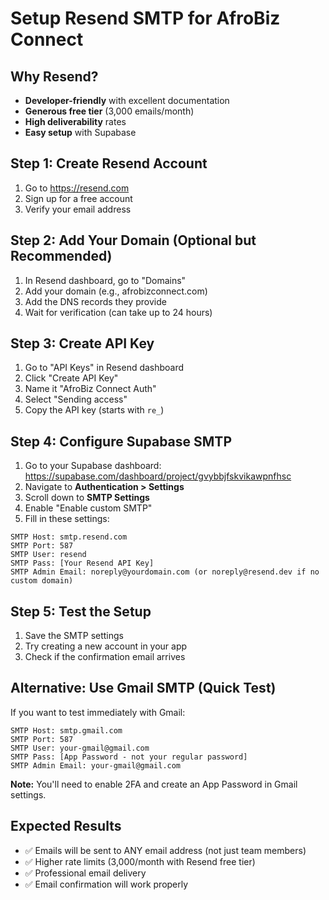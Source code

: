 # Setup Resend SMTP for AfroBiz Connect

## Why Resend?
- **Developer-friendly** with excellent documentation
- **Generous free tier** (3,000 emails/month)
- **High deliverability** rates
- **Easy setup** with Supabase

## Step 1: Create Resend Account
1. Go to https://resend.com
2. Sign up for a free account
3. Verify your email address

## Step 2: Add Your Domain (Optional but Recommended)
1. In Resend dashboard, go to "Domains"
2. Add your domain (e.g., afrobizconnect.com)
3. Add the DNS records they provide
4. Wait for verification (can take up to 24 hours)

## Step 3: Create API Key
1. Go to "API Keys" in Resend dashboard
2. Click "Create API Key"
3. Name it "AfroBiz Connect Auth"
4. Select "Sending access"
5. Copy the API key (starts with `re_`)

## Step 4: Configure Supabase SMTP
1. Go to your Supabase dashboard: https://supabase.com/dashboard/project/gvybbjfskvikawpnfhsc
2. Navigate to **Authentication > Settings**
3. Scroll down to **SMTP Settings**
4. Enable "Enable custom SMTP"
5. Fill in these settings:

```
SMTP Host: smtp.resend.com
SMTP Port: 587
SMTP User: resend
SMTP Pass: [Your Resend API Key]
SMTP Admin Email: noreply@yourdomain.com (or noreply@resend.dev if no custom domain)
```

## Step 5: Test the Setup
1. Save the SMTP settings
2. Try creating a new account in your app
3. Check if the confirmation email arrives

## Alternative: Use Gmail SMTP (Quick Test)
If you want to test immediately with Gmail:

```
SMTP Host: smtp.gmail.com
SMTP Port: 587
SMTP User: your-gmail@gmail.com
SMTP Pass: [App Password - not your regular password]
SMTP Admin Email: your-gmail@gmail.com
```

**Note:** You'll need to enable 2FA and create an App Password in Gmail settings.

## Expected Results
- ✅ Emails will be sent to ANY email address (not just team members)
- ✅ Higher rate limits (3,000/month with Resend free tier)
- ✅ Professional email delivery
- ✅ Email confirmation will work properly 
